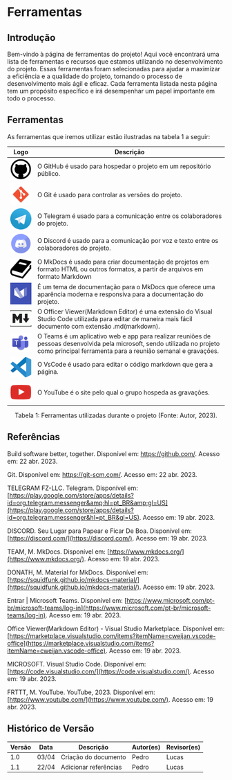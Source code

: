 # Ferramentas
## Introdução

Bem-vindo à página de ferramentas do projeto! Aqui você encontrará uma lista de ferramentas e recursos que estamos utilizando no desenvolvimento do projeto. Essas ferramentas foram selecionadas para ajudar a maximizar a eficiência e a qualidade do projeto, tornando o processo de desenvolvimento mais ágil e eficaz. Cada ferramenta listada nesta página tem um propósito específico e irá desempenhar um papel importante em todo o processo.

## Ferramentas

As ferramentas que iremos utilizar estão ilustradas na tabela 1 a seguir:

| Logo | Descrição |
| ---- | --------- |
| <img src="../../images/github.png" width="80px"/> | O GitHub é usado para hospedar o projeto em um repositório público. |
| <img src="../../images/git.png" width="90px"/> | O Git é usado para controlar as versões do projeto. |
| <img src="../../images/telegram.png" width="80px"/> | O Telegram é usado para a comunicação entre os colaboradores do projeto. |
| <img src="../../images/discord.png" width="80px"/> | O Discord é usado para a comunicação por voz e texto entre os colaboradores do projeto. |
| <img src="../../images/mkdocs.png" width="80px"/> | O MkDocs é usado para criar documentação de projetos em formato HTML ou outros formatos, a partir de arquivos em formato Markdown |
| <img src="../../images/mkdocsMaterial.png" width="80px"/> | É um tema de documentação para o MkDocs que oferece uma aparência moderna e responsiva para a documentação do projeto. |
| <img src="../../images/officerViewer.png" width="80px"/> | O Officer Viewer(Markdown Editor) é uma extensão do Visual Studio Code utilizada para editar de maneira mais fácil documento com extensão  .md(markdown). |
| <img src="../../images/teams.png" width="80px"/> | O Teams é um aplicativo web e app para realizar reuniões de pessoas desenvolvida pela microsoft, sendo utilizada no projeto como principal ferramenta para a reunião semanal e gravações. |
| <img src="../../images/vscode.png" width="80px"/> | O VsCode é usado para editar o código markdown que gera a página. |
| <img src="../../images/youtube.png" width="80px"/> | O YouTube é o site pelo qual o grupo hospeda as gravações. |

<div style="text-align: center">
<p> Tabela 1: Ferramentas utilizadas durante o projeto (Fonte: Autor, 2023). </p>
</div>

## Referências

Build software better, together. Disponível em: <https://github.com/>. Acesso em: 22 abr. 2023.

‌Git. Disponível em: <https://git-scm.com/>. Acesso em: 22 abr. 2023.

‌TELEGRAM FZ-LLC. Telegram. Disponível em: [https://play.google.com/store/apps/details?id=org.telegram.messenger&amp;hl=pt_BR&amp;gl=US](https://play.google.com/store/apps/details?id=org.telegram.messenger&hl=pt_BR&gl=US). Acesso em: 19 abr. 2023.

‌DISCORD. Seu Lugar para Papear e Ficar De Boa. Disponível em: [https://discord.com/](https://discord.com/). Acesso em: 19 abr. 2023.

TEAM, M. MkDocs. Disponível em: [https://www.mkdocs.org/](https://www.mkdocs.org/). Acesso em: 19 abr. 2023.

DONATH, M. Material for MkDocs. Disponível em: [https://squidfunk.github.io/mkdocs-material/](https://squidfunk.github.io/mkdocs-material/). Acesso em: 19 abr. 2023.

‌Entrar | Microsoft Teams. Disponível em: [https://www.microsoft.com/pt-br/microsoft-teams/log-in](https://www.microsoft.com/pt-br/microsoft-teams/log-in). Acesso em: 19 abr. 2023.

‌Office Viewer(Markdown Editor) - Visual Studio Marketplace. Disponível em: [https://marketplace.visualstudio.com/items?itemName=cweijan.vscode-office](https://marketplace.visualstudio.com/items?itemName=cweijan.vscode-office). Acesso em: 19 abr. 2023.

‌MICROSOFT. Visual Studio Code. Disponível em: [https://code.visualstudio.com/](https://code.visualstudio.com/). Acesso em: 19 abr. 2023.

‌FRTTT, M. YouTube. YouTube, 2023. Disponível em: [https://www.youtube.com/](https://www.youtube.com/). Acesso em: 19 abr. 2023.


## Histórico de Versão

| Versão | Data  | Descrição            | Autor(es) | Revisor(es) |
|--------|-------|----------------------|-----------|-------------|
| 1.0    | 03/04 | Criação do documento | Pedro     | Lucas       |
| 1.1    | 22/04 | Adicionar referências | Pedro     | Lucas       |
